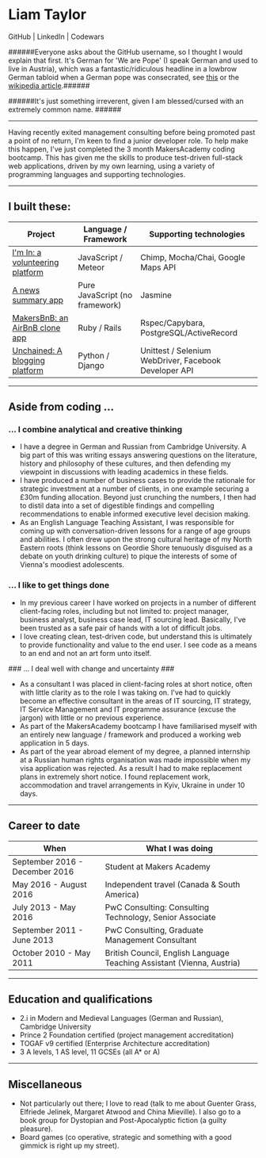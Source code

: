# Liam Taylor

GitHub | LinkedIn | Codewars

######Everyone asks about the GitHub username, so I thought I would explain that first. It's German for 'We are Pope' (I speak German and used to live in Austria), which was a  fantastic/ridiculous headline in a lowbrow German tabloid when a German pope was consecrated, see [this](https://www.google.co.uk/search?q=wirsind+papst+bild&espv=2&biw=1231&bih=633&source=lnms&tbm=isch&sa=X&ved=0ahUKEwi-pMqjnYDRAhVCshQKHcktB_0Q_AUIBigB&dpr=2#imgrc=VCYdUJ3YpSRwiM%3A) or the [wikipedia article](https://de.wikipedia.org/wiki/Wir_sind_Papst!).######

######It's just something irreverent, given I am blessed/cursed with an extremely common name. ######

---

Having recently exited management consulting before being promoted past a point of no return, I'm keen to find a junior developer role. To help make this happen, I've just completed the 3 month MakersAcademy coding bootcamp. This has given me the skills to produce test-driven full-stack web applications, driven by my own learning, using a variety of programming languages and supporting technologies.

---

## I built these: ##

| Project | Language / Framework  | Supporting technologies |
|---|---|---|
| [I'm In: a volunteering platform](https://github.com/wirsindpapst/project-snowflake) | JavaScript / Meteor | Chimp, Mocha/Chai, Google Maps API
| [A news summary app](https://github.com/wirsindpapst/news-app-js) | Pure JavaScript (no framework)  | Jasmine |
| [MakersBnB: an AirBnB clone app](https://github.com/wirsindpapst/makersbnb)|  Ruby / Rails  | Rspec/Capybara, PostgreSQL/ActiveRecord |
| [Unchained: A blogging platform](https://github.com/wirsindpapst/unchained_blog)| Python / Django | Unittest / Selenium WebDriver, Facebook Developer API

---

## Aside from coding ... ##

### ... I combine analytical and creative thinking ###

 -  I have a degree in German and Russian from Cambridge University. A big part of this was writing essays answering questions on the literature, history and philosophy of these cultures, and then defending my viewpoint in discussions with leading academics in these fields.
 -  I have produced a number of business cases to provide the rationale for strategic investment at a number of clients, in one example securing a £30m funding allocation. Beyond just crunching the numbers, I then had to distil data into a set of digestible findings and compelling recommendations to enable informed executive level decision making.
 - As an English Language Teaching Assistant, I was responsible for coming up with conversation-driven lessons for a range of age groups and abilities. I often drew upon the strong cultural heritage of my North Eastern roots (think lessons on Geordie Shore tenuously disguised as a debate on youth drinking culture) to pique the interests of some of Vienna's moodiest adolescents.

### ... I like to get things done ###

-  In my previous career I have worked on projects in a number of different client-facing roles, including but not limited to: project manager, business analyst, business case lead, IT sourcing lead. Basically, I've been trusted as a safe pair of hands with a lot of difficult jobs.
-  I love creating clean, test-driven code, but understand this is ultimately to provide functionality and value to the end user. I see code as a means to an end and not an art form unto itself.

### ... I deal well with change and uncertainty ###

 -  As a consultant I was placed in client-facing roles at short notice, often with little clarity as to the role I was taking on. I've had to quickly become an effective consultant in the areas of IT sourcing, IT strategy, IT Service Management and IT programme assurance (excuse the jargon) with little or no previous experience.
 -  As part of the MakersAcademy bootcamp I have familiarised myself with an entirely new language / framework and produced a working web application in 5 days.
 -  As part of the year abroad element of my degree, a planned internship at a Russian human rights organisation was made impossible when my visa application was rejected. As a result I had to make replacement plans in extremely short notice. I found replacement work, accommodation and travel arrangements in Kyiv, Ukraine in under 10 days.

 ---

## Career to date

|When|What I was doing|
|---|---|
|September 2016 - December 2016| Student at Makers Academy|
|May 2016 - August 2016| Independent travel (Canada & South America)|
|July 2013 - May 2016| PwC Consulting: Consulting Technology, Senior Associate
|September 2011 - June 2013 | PwC Consulting, Graduate Management Consultant|
|October 2010 - May 2011 | British Council, English Language Teaching Assistant (Vienna, Austria)|

---

## Education and qualifications ##

 - 2.i in Modern and Medieval Languages (German and Russian), Cambridge University
 - Prince 2 Foundation certified (project management accreditation)
 - TOGAF v9 certified (Enterprise Architecture accreditation)
 - 3 A levels, 1 AS level, 11 GCSEs (all A* or A)

---

## Miscellaneous

 -  Not particularly out there; I love to read (talk to me about Guenter Grass, Elfriede Jelinek, Margaret Atwood and China Mieville). I also go to a book group for Dystopian and Post-Apocalyptic fiction (a guilty pleasure).
 -  Board games (co operative, strategic and something with a good gimmick is right up my street).
